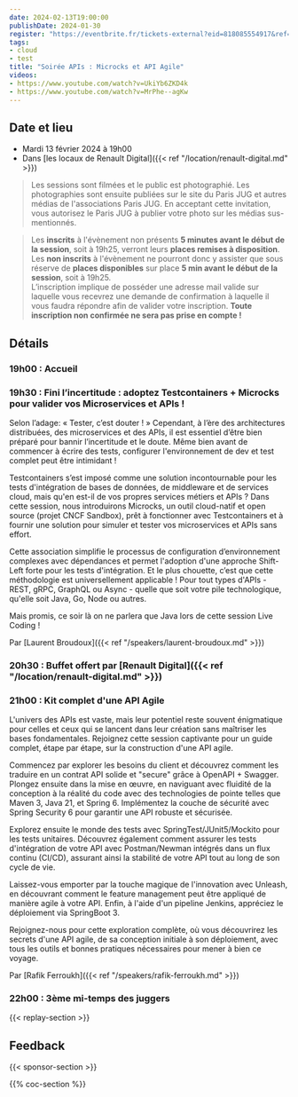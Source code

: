 ```yaml
---
date: 2024-02-13T19:00:00
publishDate: 2024-01-30
register: "https://eventbrite.fr/tickets-external?eid=818085554917&ref=etckt"
tags:
- cloud
- test
title: "Soirée APIs : Microcks et API Agile"
videos:
- https://www.youtube.com/watch?v=UkiYb6ZKD4k
- https://www.youtube.com/watch?v=MrPhe--agKw
---
```


## Date et lieu

* Mardi 13 février 2024 à 19h00
* Dans [les locaux de Renault Digital]({{< ref "/location/renault-digital.md" >}})

> Les sessions sont filmées et le public est photographié. Les photographies sont ensuite publiées sur le site du Paris JUG et autres médias de l'associations Paris JUG. En acceptant cette invitation, vous autorisez le Paris JUG à publier votre photo sur les médias sus-mentionnés.

> Les **inscrits** à l'évènement non présents **5 minutes avant le début de la session**, soit à 19h25, verront leurs **places remises à disposition**.  
Les **non inscrits** à l'évènement ne pourront donc y assister que sous réserve de **places disponibles** sur place **5 min avant le début de la session**, soit à 19h25.  
L’inscription implique de posséder une adresse mail valide sur laquelle vous recevrez une demande de confirmation à laquelle il vous faudra répondre afin de valider votre inscription.
**Toute inscription non confirmée ne sera pas prise en compte !**

## Détails

### 19h00 : Accueil

### 19h30 : Fini l’incertitude : adoptez Testcontainers + Microcks pour valider vos Microservices et APIs !

Selon l’adage: « Tester, c’est douter ! » Cependant, à l’ère des architectures distribuées, des microservices et des APIs, il est essentiel d’être bien préparé pour bannir l’incertitude et le doute. Même bien avant de commencer à écrire des tests, configurer l'environnement de dev et test complet peut être intimidant !

Testcontainers s’est imposé comme une solution incontournable pour les tests d'intégration de bases de données, de middleware et de services cloud, mais qu'en est-il de vos propres services métiers et APIs ? Dans cette session, nous introduirons Microcks, un outil cloud-natif et open source (projet CNCF Sandbox), prêt à fonctionner avec Testcontainers et à fournir une solution pour simuler et tester vos microservices et APIs sans effort.

Cette association simplifie le processus de configuration d’environnement complexes avec dépendances et permet l'adoption d'une approche Shift-Left forte pour les tests d'intégration. Et le plus chouette, c’est que cette méthodologie est universellement applicable ! Pour tout types d'APIs - REST, gRPC, GraphQL ou Async - quelle que soit votre pile technologique, qu'elle soit Java, Go, Node ou autres.

Mais promis, ce soir là on ne parlera que Java lors de cette session Live Coding !

Par [Laurent Broudoux]({{< ref "/speakers/laurent-broudoux.md" >}})

### 20h30 : Buffet offert par [Renault Digital]({{< ref "/location/renault-digital.md" >}})

### 21h00 : Kit complet d'une API Agile

L'univers des APIs est vaste, mais leur potentiel reste souvent énigmatique pour celles et ceux qui se lancent dans leur création sans maîtriser les bases fondamentales. Rejoignez cette session captivante pour un guide complet, étape par étape, sur la construction d'une API agile.

Commencez par explorer les besoins du client et découvrez comment les traduire en un contrat API solide et "secure" grâce à OpenAPI + Swagger. Plongez ensuite dans la mise en œuvre, en naviguant avec fluidité de la conception à la réalité du code avec des technologies de pointe telles que Maven 3, Java 21, et Spring 6. Implémentez la couche de sécurité avec Spring Security 6 pour garantir une API robuste et sécurisée.

Explorez ensuite le monde des tests avec SpringTest/JUnit5/Mockito pour les tests unitaires. Découvrez également comment assurer les tests d'intégration de votre API avec Postman/Newman intégrés dans un flux continu (CI/CD), assurant ainsi la stabilité de votre API tout au long de son cycle de vie.

Laissez-vous emporter par la touche magique de l'innovation avec Unleash, en découvrant comment le feature management peut être appliqué de manière agile à votre API. Enfin, à l'aide d'un pipeline Jenkins, appréciez le déploiement via SpringBoot 3.

Rejoignez-nous pour cette exploration complète, où vous découvrirez les secrets d'une API agile, de sa conception initiale à son déploiement, avec tous les outils et bonnes pratiques nécessaires pour mener à bien ce voyage.

Par [Rafik Ferroukh]({{< ref "/speakers/rafik-ferroukh.md" >}})

### 22h00 : 3ème mi-temps des juggers

{{< replay-section >}}

## Feedback

{{< sponsor-section >}}

{{% coc-section %}}
